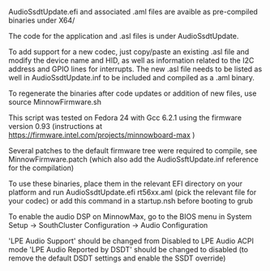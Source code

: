 AudioSsdtUpdate.efi and associated .aml files are avaible as
pre-compiled binaries under X64/

The code for the application and .asl files is under AudioSsdtUpdate.

To add support for a new codec, just copy/paste an existing .asl file
and modify the device name and HID, as well as information related to the
I2C address and GPIO lines for interrupts. The new .asl file needs to
be listed as well in AudioSsdtUpdate.inf to be included and compiled as
a .aml binary.

To regenerate the binaries after code updates or addition of new files, use
source MinnowFirmware.sh

This script was tested on Fedora 24 with Gcc 6.2.1 using the firmware version 0.93 (instructions at https://firmware.intel.com/projects/minnowboard-max )

Several patches to the default firmware tree were required to compile, see
MinnowFirmware.patch (which also add the AudioSsftUpdate.inf reference
for the compilation)

To use these binaries, place them in the relevant EFI directory on your
platform and run
AudioSsdtUpdate.efi rt56xx.aml (pick the relevant file for your codec)
or add this command in a startup.nsh before booting to grub

To enable the audio DSP on MinnowMax, go to the BIOS menu in
System Setup -> SouthCluster Configuration -> Audio Configuration

'LPE Audio Support' should be changed from Disabled to LPE Audio ACPI mode
'LPE Audio Reported by DSDT' should be changed to disabled (to remove
the default DSDT settings and enable the SSDT override)
